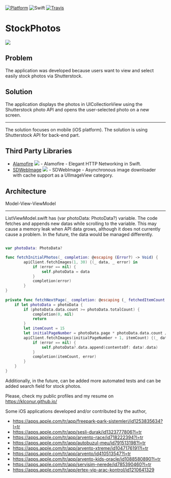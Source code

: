 [![Platform](https://img.shields.io/cocoapods/p/SwiftIcons.svg)](http://cocoadocs.org/docsets/SwiftIcons) ![Swift](https://img.shields.io/badge/%20in-swift%204.2-orange.svg) [![Travis](https://img.shields.io/travis/ranesr/SwiftIcons.svg)](https://travis-ci.org/ranesr/SwiftIcons/)

# StockPhotos


![](app_video.gif)


Problem
------
The application was developed because users want to view and select easily stock photos via Shutterstock.

Solution
-------
The application displays the photos in UICollectionView using the Shutterstock photo API and opens the user-selected photo on a new screen.

-------
The solution focuses on mobile (iOS platform). The solution is using Shutterstock API for back-end part.

Third Party Libraries
-------
* [Alamofire](https://github.com/Alamofire/Alamofire) ![](https://img.shields.io/github/stars/Alamofire/alamofire.svg?style=social) - Alamofire - Elegant HTTP Networking in Swift.
* [SDWebImage](https://github.com/SDWebImage/SDWebImage) ![](https://img.shields.io/github/stars/SDWebImage/sdwebimage.svg?style=social) - SDWebImage - Asynchronous image downloader with cache support as a UIImageView category.


Architecture
---------
Model-View-ViewModel

-------
ListViewModel.swift has (var photoData: PhotoData?) variable. The code fetches and appends new datas while scrolling to the variable. This may cause a memory leak when API data grows, although it does not currently cause a problem. In the future, the data would be managed differently.

```Swift

var photoData: PhotoData?

func fetchInitialPhotos(_ completion: @escaping (Error?) -> Void) {
        apiClient.fetchImages(1, 30) {(_ data, _ error) in
            if (error == nil) {
                self.photoData = data
            }
            completion(error)
        }
}
    
private func fetchNextPage(_ completion: @escaping (_ fetchedItemCount: Int, _ error: Error?) -> Void) {
    if let photoData = photoData {
        if (photoData.data.count >= photoData.totalCount) {
            completion(0, nil)
            return
        }
        let itemCount = 15
        let initialPageNumber = photoData.page * photoData.data.count / itemCount
        apiClient.fetchImages(initialPageNumber + 1, itemCount) {(_ data, _ error) in
            if (error == nil) {
                self.photoData?.data.append(contentsOf: data!.data)
            }
            completion(itemCount, error)
        }
    }
}

```

Additionally, in the future, can be added more automated tests and can be added search field for stock photos.

Please, check my public profiles and my resume on https://klconur.github.io/

Some iOS applications developed and/or contributed by the author,

* https://apps.apple.com/tr/app/freepark-park-sistemleri/id1253835634?l=tr
* https://apps.apple.com/tr/app/sesli-durak/id1323777806?l=tr
* https://apps.apple.com/tr/app/arvento-race/id718222394?l=tr
* https://apps.apple.com/tr/app/autobuzul-meu/id791513198?l=tr
* https://apps.apple.com/tr/app/arvento-xtreme/id1047176191?l=tr
* https://apps.apple.com/tr/app/arvento/id410513547?l=tr
* https://apps.apple.com/tr/app/arvento-kids-oracle/id1088580890?l=tr
* https://apps.apple.com/tr/app/servisim-nerede/id785390460?l=tr
* https://apps.apple.com/tr/app/ertex-vip-arac-kontrol/id1210641329
